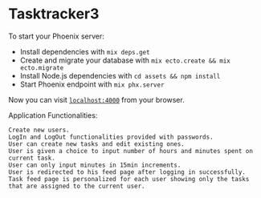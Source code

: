 # Tasktracker3

To start your Phoenix server:

  * Install dependencies with `mix deps.get`
  * Create and migrate your database with `mix ecto.create && mix ecto.migrate`
  * Install Node.js dependencies with `cd assets && npm install`
  * Start Phoenix endpoint with `mix phx.server`

Now you can visit [`localhost:4000`](http://localhost:4000) from your browser.

Application Functionalities:

    Create new users.
    LogIn and LogOut functionalities provided with passwords.
    User can create new tasks and edit existing ones.
    User is given a choice to input number of hours and minutes spent on current task.
    User can only input minutes in 15min increments.
    User is redirected to his feed page after logging in successfully.
    Task feed page is personalized for each user showing only the tasks that are assigned to the current user.

